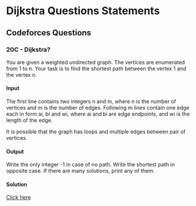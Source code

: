 # Dijkstra Questions Statements

## Codeforces Questions

### 20C - Dijkstra?

You are given a weighted undirected graph. The vertices are enumerated from 1 to n. Your task is to find the shortest path between the vertex 1 and the vertex n.

#### Input

The first line contains two integers n and m, where n is the number of vertices and m is the number of edges. Following m lines contain one edge each in form ai, bi and wi, where ai and bi are edge endpoints, and wi is the length of the edge.

It is possible that the graph has loops and multiple edges between pair of vertices.

#### Output

Write the only integer -1 in case of no path. Write the shortest path in opposite case. If there are many solutions, print any of them.

#### Solution

[Click here](./dijkstra.py)
